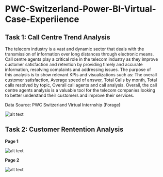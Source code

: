 # PWC-Switzerland-Power-BI-Virtual-Case-Experiience

## Task 1: Call Centre Trend Analysis

The telecom industry is a vast and dynamic sector that deals with the transmission of information over long distances through electronic means. Call centre agents play a critical role in the telecom industry as they improve customer satisfaction and retention by providing timely and accurate information, resolving complaints and addressing issues. The purpose of this analysis is to show relevant KPIs and visualizations such as: The overall customer satisfaction, Average speed of answer, Total Calls by month, Total calls resolved by topic, Overall call agents and call analysis. Overall, the call centre agents analysis is a valuable tool for the telecom companies looking to better understand their customers and improve their services.

Data Source: PWC Switzerland Virtual Internship (Forage)

![alt text](https://res.cloudinary.com/domkl95kr/image/upload/v1690247158/Task%201:%20Call%20Centre%20Trend%20Analysis.jpg)

## Task 2: Customer Rentention Analysis

**Page 1**

![alt text](https://res.cloudinary.com/domkl95kr/image/upload/v1689565961/Task%202:%20page%201.jpg)

**Page 2**

![alt text](https://res.cloudinary.com/domkl95kr/image/upload/v1689565971/Task%202:%20page%202.jpg)



